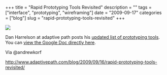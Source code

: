 +++
title = "Rapid Prototyping Tools Revisited"
description = ""
tags = ["interface", "prototyping", "wireframing"]
date = "2009-09-17"
categories = ["blog"]
slug = "rapid-prototyping-tools-revisited"
+++



  <div class="notebook-screenshot"><a href="http://www.adaptivepath.com/blog/2009/09/16/rapid-prototyping-tools-revisited/"><img id='bluga-thumbnail-1890' class='bluga-thumbnail large' src='http://media.konigi.com/bluga/
wt4ab25b4eb10a9.jpg'/></a></div><p>Dan Harrelson at adaptive path posts his <a href="http://www.adaptivepath.com/blog/2009/09/16/rapid-prototyping-tools-revisited/">updated list of prototyping tools</a>. You can <a href="http://spreadsheets.google.com/pub?key=pOa2Uqiakxlry5hNuZm89Eg&amp;output=html&amp;widget=true">view the Google Doc directly here</a>.</p>
<p>Via @andrewkorf</p>
    
  <a href="http://www.adaptivepath.com/blog/2009/09/16/rapid-prototyping-tools-revisited/">http://www.adaptivepath.com/blog/2009/09/16/rapid-prototyping-tools-revisited/</a>
